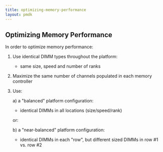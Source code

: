 ```yaml
---
title: optimizing-memory-performance
layout: pmdk
---
```


## Optimizing Memory Performance

In order to optimize memory performance:

1) Use identical DIMM types throughout the platform:
   - same size, speed and number of ranks

2) Maximize the same number of channels populated in each memory controller

3) Use:

   a) a "balanced" platform configuration:

   - identical DIMMs in all locations (size/speed/rank)

   or:

   b) a "near-balanced" platform configuration:
   - identical DIMMs in each "row", but different sized DIMMs in row #1 vs. row #2
